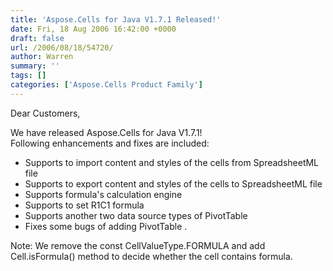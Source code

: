 ```yaml
---
title: 'Aspose.Cells for Java V1.7.1 Released!'
date: Fri, 18 Aug 2006 16:42:00 +0000
draft: false
url: /2006/08/18/54720/
author: Warren
summary: ''
tags: []
categories: ['Aspose.Cells Product Family']
---
```


Dear Customers,

  
We have released Aspose.Cells for Java V1.7.1!  
Following enhancements and fixes are included:

*   Supports to import content and styles of the cells from SpreadsheetML file
*   Supports to export content and styles of the cells to SpreadsheetML file
*   Supports formula's calculation engine
*   Supports to set R1C1 formula
*   Supports another two data source types of PivotTable
*   Fixes some bugs of adding PivotTable .

Note: We remove the const CellValueType.FORMULA and add Cell.isFormula() method to decide whether the cell contains formula.








